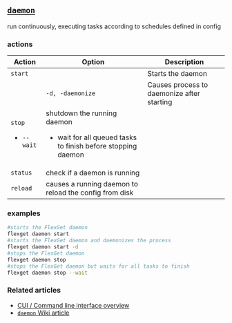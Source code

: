 ## [`daemon`](/Daemon)<a name="daemon"></a>
run continuously, executing tasks according to schedules defined in config

### actions
| Action | Option | Description |
| --- | --- | --- |
| `start` || Starts the daemon  |
| |`-d, -daemonize`| Causes process to daemonize after starting
| `stop`<ul><li>`--wait`</li></ul> | shutdown the running daemon <ul><li>wait for all queued tasks to finish before stopping daemon</li></ul> |
| `status` | check if a daemon is running |
| `reload` | causes a running daemon to reload the config from disk |

### examples
```bash
#starts the FlexGet daemon
flexget daemon start
#starts the FlexGet daemon and daemonizes the process
flexget daemon start -d
#stops the FlexGet daemon
flexget daemon stop
#stops the FlexGet daemon but waits for all tasks to finish
flexget daemon stop --wait
```

### Related articles
* [CUI / Command line interface overview](/CLI)
* [`daemon` Wiki article](/Daemon)